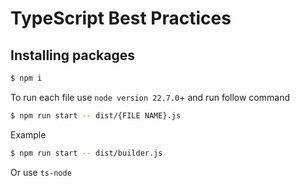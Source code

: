 # TypeScript Best Practices

## Installing packages

```bash
$ npm i
```

To run each file use `node version 22.7.0`+ and run follow command

```bash
$ npm run start -- dist/{FILE NAME}.js
```

Example

```bash
$ npm run start -- dist/builder.js
```

Or use `ts-node`